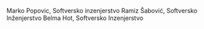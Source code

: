 Marko Popovic, Softversko inzenjerstvo
Ramiz Šabović, Softversko Inženjerstvo
Belma Hot, Softversko Inzenjerstvo
